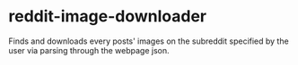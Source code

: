# reddit-image-downloader
Finds and downloads every posts' images on the subreddit specified by the user via parsing through the webpage json.
